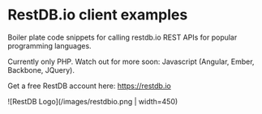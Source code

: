 # RestDB.io client examples
Boiler plate code snippets for calling restdb.io REST APIs for popular programming languages.

Currently only PHP. Watch out for more soon: Javascript (Angular, Ember, Backbone, JQuery). 

Get a free RestDB account here: https://restdb.io

![RestDB Logo](/images/restdbio.png | width=450)
